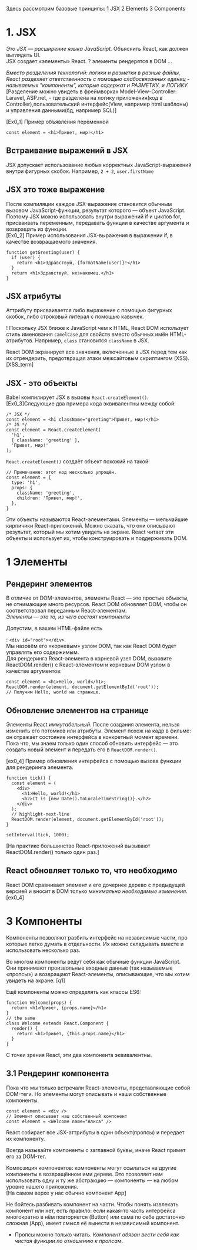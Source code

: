 Здесь рассмотрим базовые принципы:
1 JSX
2 Elements
3 Components

# 1. JSX
*Это JSX — расширение языка JavaScript.* Объяснить React, как должен выглядеть UI.\
JSX создает «элементы» React. ? элементы рендерятся в DOM ...

*Вместо разделения технологий: логики и разметки в разные файлы, React разделяет ответственность с помощью слабосвязанных единиц - называемых "компоненты", которые содержат и РАЗМЕТКУ, и ЛОГИКУ.*\
[Разделение можно увидеть в фреймворках Model-View-Controller: Laravel, ASP.net, - где разделена на логику приложения(код в Controller),пользовательский интерфейс(View, например html шаблоны) и управления данными(бд, например SQL)]

[Ex0_1] Пример объявления переменной
```tsx
const element = <h1>Привет, мир!</h1>
```
## Встраивание выражений в JSX
JSX допускает использование любых корректных JavaScript-выражений внутри фигурных скобок. Например, `2 + 2`, `user.firstName`

## JSX это тоже выражение
После компиляции каждое JSX-выражение становится обычным вызовом JavaScript-функции, результат которого — объект JavaScript.\
Поэтому JSX можно использовать внутри выражений if и циклов for, присваивать переменным, передавать функции в качестве аргумента и возвращать из функции.\
[Ex0_2] Пример использования JSX-выражения в выражении if, в качестве возвращаемого значения.
```tsx
function getGreeting(user) {
  if (user) {
    return <h1>Здравствуй, {formatName(user)}!</h1>
  }
  return <h1>Здравствуй, незнакомец.</h1>
}
```
## JSX атрибуты
Аттрибуту присваивается либо выражение с помощью фигурных скобок, либо строковый литерал с помощью кавычек.

! Поскольку JSX ближе к JavaScript чем к HTML, React DOM использует стиль именования `camelCase` для свойств вместо обычных имён HTML-атрибутов. Например, `class` становится `className` в JSX.

React DOM экранирует все значения, включенные в JSX перед тем как их отрендерить, предотвращая атаки межсайтовым скриптингом (XSS).[XSS_term]

## JSX - это объекты
Babel компилирует JSX в вызовы `React.createElement()`.
[Ex0_3]Следующие два примера кода эквивалентны между собой:
```tsx
/* JSX */
const element = <h1 className="greeting">Привет, мир!</h1>
/* JS */
const element = React.createElement(
  'h1',
  { className: 'greeting' },
  'Привет, мир!'
);
```
`React.createElement()` создаёт объект похожий на такой:
```tsx
// Примечание: этот код несколько упрощён.
const element = {
  type: 'h1',
  props: {
    className: 'greeting',
    children: 'Привет, мир!',
  },
}
```
Эти объекты называются React-элементами. Элементы — мельчайшие кирпичики React-приложений. Можно сказать, что они описывают результат, который мы хотим увидеть на экране. React читает эти объекты и использует их, чтобы конструировать и поддерживать DOM.

# 1 Элементы
## Рендеринг элементов

В отличие от DOM-элементов, элементы React — это простые объекты, не отнимающие много ресурсов. React DOM обновляет DOM, чтобы он соответствовал переданным React-элементам.\
*Элементы — это то, из чего состоят компоненты*

Допустим, в вашем HTML-файле есть <div>: `<div id="root"></div>`.\
Мы назовём его «корневым» узлом DOM, так как React DOM будет управлять его содержимым.\
Для рендеринга React-элемента в корневой узел DOM, вызовите ReactDOM.render() с React-элементом и корневым DOM узлом в качестве аргументов:
```tsx
const element = <h1>Hello, world</h1>;
ReactDOM.render(element, document.getElementById('root'));
// Получим Hello, world на странице.
```
## Обновление элементов на странице
Элементы React *иммутабельный*. После создания элемента, нельзя изменить его потомков или атрибуты. Элемент похож на кадр в фильме: он отражает состояние интерфейса в конкретный момент времени.\
Пока что, мы знаем только один способ обновить интерфейс — это создать новый элемент и передать его в `ReactDOM.render()`.

[ex0_4] Пример обновления интерфейса с помощью вызова функции для рендеринга элемента.
```tsx
function tick() {
  const element = (
    <div>
      <h1>Hello, world!</h1>
      <h2>It is {new Date().toLocaleTimeString()}.</h2>
    </div>
  );
  // highlight-next-line
  ReactDOM.render(element, document.getElementById('root'));
}

setInterval(tick, 1000);
```
[На практике большинство React-приложений вызывают ReactDOM.render() только один раз.]

## React обновляет только то, что необходимо

React DOM сравнивает элемент и его дочернее дерево с предыдущей версией и вносит в DOM только *минимально необходимые изменения*. [ex0_4]

# 3 Компоненты

Компоненты позволяют разбить интерфейс на независимые части, про которые легко думать в отдельности. Их можно складывать вместе и использовать несколько раз. 

Во многом компоненты ведут себя как обычные функции JavaScript. Они принимают произвольные входные данные (так называемые «пропсы») и возвращают React-элементы, описывающие, что мы хотим увидеть на экране. [q1]

Ещё компоненты можно определять как классы ES6:
```tsx
function Welcome(props) {
  return <h1>Привет, {props.name}</h1>
}
// the same
class Welcome extends React.Component {
  render() {
    return <h1>Привет, {this.props.name}</h1>
  }
}
```
С точки зрения React, эти два компонента эквивалентны.

## 3.1 Рендеринг компонента
Пока что мы только встречали React-элементы, представляющие собой DOM-теги. Но элементы могут описывать и наши собственные компоненты.
```tsx
const element = <div />
// Элемент описывает наш собственный компонент
const element = <Welcome name="Алиса" />
```
React собирает все JSX-аттрибуты в один объект(пропсы) и передает их компоненту.

Всегда называйте компоненты с заглавной буквы, иначе React примет его за DOM-тег.

Композиция компонентов: компоненты могут ссылаться на другие компоненты в возвращённом ими дереве. Это позволяет нам использовать одну и ту же абстракцию — компоненты — на любом уровне нашего приложения. \
[На самом верхе у нас обычно компонент App]

Не бойтесь разбивать компонент на части. Чтобы понять извлекать компонент или нет, есть правило: если какая-то часть интерфейса многократно в нём повторяется (Button) или сама по себе достаточно сложная (App), имеет смысл её вынести в независимый компонент.

- Пропсы можно только читать. *Компонент обязан вести себя как чистая функции по отношению к пропсам*.
```tsx
```

```tsx
```

```tsx
```

```tsx
```

```tsx
```
